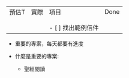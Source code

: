 |     |     |              |      |
| --- | --- | ------------ | ---- |
| 預估T | 實際  | 項目           | Done |
|     |     |              |      |
|     |     |              |      |
|     |     | - [ ] 找出範例信件 |      |
 
- 重要的專案，每天都要有進度
- 什麼是重要的專案:
    
    - 聖經閱讀